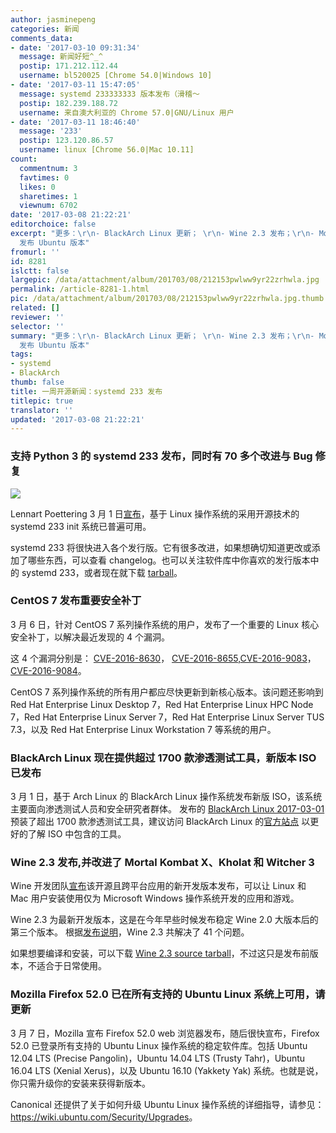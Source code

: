 ```yaml
---
author: jasminepeng
categories: 新闻
comments_data:
- date: '2017-03-10 09:31:34'
  message: 新闻好短^_^
  postip: 171.212.112.44
  username: bl520025 [Chrome 54.0|Windows 10]
- date: '2017-03-11 15:47:05'
  message: systemd 233333333 版本发布（滑稽～
  postip: 182.239.188.72
  username: 来自澳大利亚的 Chrome 57.0|GNU/Linux 用户
- date: '2017-03-11 18:46:40'
  message: '233'
  postip: 123.120.86.57
  username: linux [Chrome 56.0|Mac 10.11]
count:
  commentnum: 3
  favtimes: 0
  likes: 0
  sharetimes: 1
  viewnum: 6702
date: '2017-03-08 21:22:21'
editorchoice: false
excerpt: "更多：\r\n- BlackArch Linux 更新； \r\n- Wine 2.3 发布；\r\n- Mozilla Firefox 52.0
  发布 Ubuntu 版本"
fromurl: ''
id: 8281
islctt: false
largepic: /data/attachment/album/201703/08/212153pwlww9yr22zrhwla.jpg
permalink: /article-8281-1.html
pic: /data/attachment/album/201703/08/212153pwlww9yr22zrhwla.jpg.thumb.jpg
related: []
reviewer: ''
selector: ''
summary: "更多：\r\n- BlackArch Linux 更新； \r\n- Wine 2.3 发布；\r\n- Mozilla Firefox 52.0
  发布 Ubuntu 版本"
tags:
- systemd
- BlackArch
thumb: false
title: 一周开源新闻：systemd 233 发布
titlepic: true
translator: ''
updated: '2017-03-08 21:22:21'
---
```


### 支持 Python 3 的 systemd 233 发布，同时有 70 多个改进与 Bug 修复


![](/data/attachment/album/201703/08/212153pwlww9yr22zrhwla.jpg)


Lennart Poettering 3 月 1 日[宣布](https://lists.freedesktop.org/archives/systemd-devel/2017-March/038419.html)，基于 Linux 操作系统的采用开源技术的 systemd 233 init 系统已普遍可用。


systemd 233 将很快进入各个发行版。它有很多改进，如果想确切知道更改或添加了哪些东西，可以查看 changelog。也可以关注软件库中你喜欢的发行版本中的 systemd 233，或者现在就下载 [tarball](http://linux.softpedia.com/get/System/Hardware/systemd-2863.shtml)。


### CentOS 7 发布重要安全补丁


3 月 6 日，针对 CentOS 7 系列操作系统的用户，发布了一个重要的 Linux 核心安全补丁，以解决最近发现的 4 个漏洞。


这 4 个漏洞分别是： [CVE-2016-8630](https://www.redhat.com/security/data/cve/CVE-2016-8630.html)， [CVE-2016-8655](https://www.redhat.com/security/data/cve/CVE-2016-8655.html),[CVE-2016-9083](https://www.redhat.com/security/data/cve/CVE-2016-9083.html)，[CVE-2016-9084](https://www.redhat.com/security/data/cve/CVE-2016-9084.html)。


CentOS 7 系列操作系统的所有用户都应尽快更新到新核心版本。该问题还影响到 Red Hat Enterprise Linux Desktop 7，Red Hat Enterprise Linux HPC Node 7，Red Hat Enterprise Linux Server 7，Red Hat Enterprise Linux Server TUS 7.3，以及 Red Hat Enterprise Linux Workstation 7 等系统的用户。


### BlackArch Linux 现在提供超过 1700 款渗透测试工具，新版本 ISO 已发布


3 月 1 日，基于 Arch Linux 的 BlackArch Linux 操作系统发布新版 ISO，该系统主要面向渗透测试人员和安全研究者群体。 发布的 [BlackArch Linux 2017-03-01](https://blackarch.org/blog.html) 预装了超出 1700 款渗透测试工具，建议访问 BlackArch Linux 的[官方站点](https://blackarch.org/) 以更好的了解 ISO 中包含的工具。


### Wine 2.3 发布,并改进了 Mortal Kombat X、Kholat 和 Witcher 3


Wine 开发团队[宣布](https://www.winehq.org/news/2017030301)该开源且跨平台应用的新开发版本发布，可以让 Linux 和 Mac 用户安装使用仅为 Microsoft Windows 操作系统开发的应用和游戏。


Wine 2.3 为最新开发版本，这是在今年早些时候发布稳定 Wine 2.0 大版本后的第三个版本。 根据[发布说明](https://www.winehq.org/announce/2.3)，Wine 2.3 共解决了 41 个问题。


如果想要编译和安装，可以下载 [Wine 2.3 source tarball](http://linux.softpedia.com/get/System/Emulators/Wine-148.shtml)，不过这只是发布前版本，不适合于日常使用。


### Mozilla Firefox 52.0 已在所有支持的 Ubuntu Linux 系统上可用，请更新


3 月 7 日，Mozilla 宣布 Firefox 52.0 web 浏览器发布，随后很快宣布，Firefox 52.0 已登录所有支持的 Ubuntu Linux 操作系统的稳定软件库。包括 Ubuntu 12.04 LTS (Precise Pangolin)，Ubuntu 14.04 LTS (Trusty Tahr)，Ubuntu 16.04 LTS (Xenial Xerus)，以及 Ubuntu 16.10 (Yakkety Yak) 系统。也就是说，你只需升级你的安装来获得新版本。


Canonical 还提供了关于如何升级 Ubuntu Linux 操作系统的详细指导，请参见： <https://wiki.ubuntu.com/Security/Upgrades>。